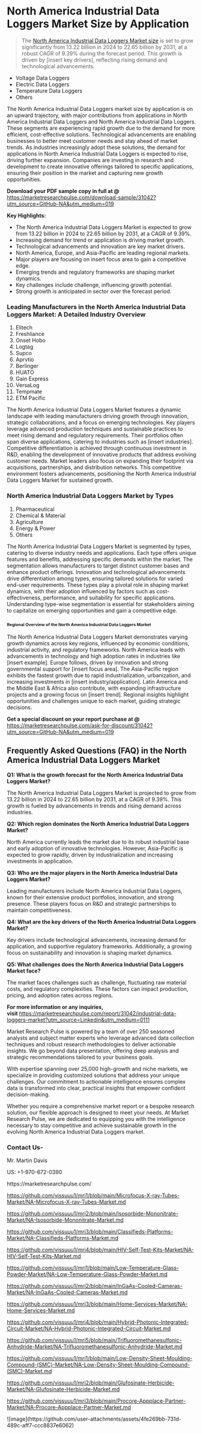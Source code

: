 <h1>North America Industrial Data Loggers Market&nbsp;Size by Application</h1><blockquote><p>The <a href="https://marketresearchpulse.com/download-sample/31042?utm_source=GitHub-NA&amp;utm_medium=019">North America Industrial Data Loggers Market size</a> is set to grow significantly from 13.22 billion in 2024 to 22.65 billion by 2031, at a robust CAGR of 9.39% during the forecast period. This growth is driven by [insert key drivers], reflecting rising demand and technological advancements.</p></blockquote><ul><li>Voltage Data Loggers<li> Electric Data Loggers<li> Temperature Data Loggers<li> Others</li></ul><p>The North America Industrial Data Loggers market size by application is on an upward trajectory, with major contributions from applications in North America Industrial Data Loggers and North America Industrial Data Loggers. These segments are experiencing rapid growth due to the demand for more efficient, cost-effective solutions. Technological advancements are enabling businesses to better meet customer needs and stay ahead of market trends. As industries increasingly adopt these solutions, the demand for applications in North America Industrial Data Loggers is expected to rise, driving further expansion. Companies are investing in research and development to create innovative offerings tailored to specific applications, ensuring their position in the market and capturing new growth opportunities.</p><p><strong>Download your PDF sample copy in full at @ </strong><a href="https://marketresearchpulse.com/download-sample/31042?utm_source=GitHub-NA&amp;utm_medium=019">https://marketresearchpulse.com/download-sample/31042?utm_source=GitHub-NA&amp;utm_medium=019</a></p><p><strong>Key Highlights: </strong></p><ul><li>The North America Industrial Data Loggers Market is expected to grow from 13.22 billion in 2024 to 22.65 billion by 2031, at a CAGR of 9.39%.</li><li>Increasing demand for trend or application is driving market growth.</li><li>Technological advancements and innovation are key market drivers.</li><li>North America, Europe, and Asia-Pacific are leading regional markets.</li><li>Major players are focusing on insert focus area to gain a competitive edge.</li><li>Emerging trends and regulatory frameworks are shaping market dynamics.</li><li>Key challenges include challenge, influencing growth potential.</li><li>Strong growth is anticipated in sector over the forecast period.</li></ul><h3>Leading Manufacturers in the North America Industrial Data Loggers Market: A Detailed Industry Overview</h3><ol><li>Elitech</li><li>Freshliance</li><li>Onset Hobo</li><li>Logtag</li><li>Supco</li><li>Aprvtio</li><li>Berlinger</li><li>HUATO</li><li>Gain Express</li><li>VersaLog</li><li>Tempmate</li><li>ETM Pacific</li></ol><div class="flex max-w-full flex-col flex-grow"><div class="min-h-8 text-message flex w-full flex-col items-end gap-2 whitespace-normal break-words [.text-message+&amp;]:mt-5" dir="auto" data-message-author-role="assistant" data-message-id="fd8432e4-4910-450d-b182-61b7bfb0a01f" data-message-model-slug="gpt-4o"><div class="flex w-full flex-col gap-1 empty:hidden first:pt-[3px]"><div class="markdown prose w-full break-words dark:prose-invert light"><p>The North America Industrial Data Loggers Market features a dynamic landscape with leading manufacturers driving growth through innovation, strategic collaborations, and a focus on emerging technologies. Key players leverage advanced production techniques and sustainable practices to meet rising demand and regulatory requirements. Their portfolios often span diverse applications, catering to industries such as [insert industries]. Competitive differentiation is achieved through continuous investment in R&amp;D, enabling the development of innovative products that address evolving customer needs. Market leaders also focus on expanding their footprint via acquisitions, partnerships, and distribution networks. This competitive environment fosters advancements, positioning the North America Industrial Data Loggers Market for sustained growth.</p></div></div></div></div><h3>North America Industrial Data Loggers Market by Types</h3><ol><li>Pharmaceutical<li> Chemical & Material<li> Agriculture<li> Energy & Power<li> Others</li></ol><div class="flex max-w-full flex-col flex-grow"><div class="min-h-8 text-message flex w-full flex-col items-end gap-2 whitespace-normal break-words [.text-message+&amp;]:mt-5" dir="auto" data-message-author-role="assistant" data-message-id="084470be-0bb7-4664-bddf-5156b4f41249" data-message-model-slug="gpt-4o-mini"><div class="flex w-full flex-col gap-1 empty:hidden first:pt-[3px]"><div class="markdown prose w-full break-words dark:prose-invert light"><p>The North America Industrial Data Loggers Market is segmented by types, catering to diverse industry needs and applications. Each type offers unique features and benefits, addressing specific demands within the market. The segmentation allows manufacturers to target distinct customer bases and enhance product offerings. Innovation and technological advancements drive differentiation among types, ensuring tailored solutions for varied end-user requirements. These types play a pivotal role in shaping market dynamics, with their adoption influenced by factors such as cost-effectiveness, performance, and suitability for specific applications. Understanding type-wise segmentation is essential for stakeholders aiming to capitalize on emerging opportunities and gain a competitive edge.</p></div></div></div></div><h3><span style="font-size: 11px;">Regional Overview of the North America Industrial Data Loggers Market</span></h3><div class="flex max-w-full flex-col flex-grow"><div class="min-h-8 text-message flex w-full flex-col items-end gap-2 whitespace-normal break-words [.text-message+&amp;]:mt-5" dir="auto" data-message-author-role="assistant" data-message-id="e9038762-ce64-4e30-91c9-9bd413514231" data-message-model-slug="gpt-4o-mini"><div class="flex w-full flex-col gap-1 empty:hidden first:pt-[3px]"><div class="markdown prose w-full break-words dark:prose-invert light"><p>The North America Industrial Data Loggers Market demonstrates varying growth dynamics across key regions, influenced by economic conditions, industrial activity, and regulatory frameworks. North America leads with advancements in technology and high adoption rates in industries like [insert example]. Europe follows, driven by innovation and strong governmental support for [insert focus area]. The Asia-Pacific region exhibits the fastest growth due to rapid industrialization, urbanization, and increasing investments in [insert industry/application]. Latin America and the Middle East &amp; Africa also contribute, with expanding infrastructure projects and a growing focus on [insert trend]. Regional insights highlight opportunities and challenges unique to each market, guiding strategic decisions.</p></div></div></div></div><p><strong>Get a special discount on your report purchase at @ </strong><a href="https://marketresearchpulse.com/ask-for-discount/31042?utm_source=GitHub-NA&amp;utm_medium=019">https://marketresearchpulse.com/ask-for-discount/31042?utm_source=GitHub-NA&amp;utm_medium=019</a></p><h2>Frequently Asked Questions (FAQ) in the North America Industrial Data Loggers Market</h2><p><strong>Q1: What is the growth forecast for the North America Industrial Data Loggers Market?</strong></p><p>The North America Industrial Data Loggers Market is projected to grow from 13.22 billion in 2024 to 22.65 billion by 2031, at a CAGR of 9.39%. This growth is fueled by advancements in trends and rising demand across industries.</p><p><strong>Q2: Which region dominates the North America Industrial Data Loggers Market?</strong></p><p>North America currently leads the market due to its robust industrial base and early adoption of innovative technologies. However, Asia-Pacific is expected to grow rapidly, driven by industrialization and increasing investments in application.</p><p><strong>Q3: Who are the major players in the North America Industrial Data Loggers Market?</strong></p><p>Leading manufacturers include North America Industrial Data Loggers, known for their extensive product portfolios, innovation, and strong presence. These players focus on R&amp;D and strategic partnerships to maintain competitiveness.</p><p><strong>Q4: What are the key drivers of the North America Industrial Data Loggers Market?</strong></p><p>Key drivers include technological advancements, increasing demand for application, and supportive regulatory frameworks. Additionally, a growing focus on sustainability and innovation is shaping market dynamics.</p><p><strong>Q5: What challenges does the North America Industrial Data Loggers Market face?</strong></p><p>The market faces challenges such as challenge, fluctuating raw material costs, and regulatory complexities. These factors can impact production, pricing, and adoption rates across regions.</p><p><strong>For more information or any inquiries, visit&nbsp;</strong><a href="https://marketresearchpulse.com/report/31042/industrial-data-loggers-market?utm_source=Linkedin&utm_medium=0111">https://marketresearchpulse.com/report/31042/industrial-data-loggers-market?utm_source=Linkedin&utm_medium=0111</a></p><p>Market Research Pulse is powered by a team of over 250 seasoned analysts and subject matter experts who leverage advanced data collection techniques and robust research methodologies to deliver actionable insights. We go beyond data presentation, offering deep analysis and strategic recommendations tailored to your business goals.</p><p>With expertise spanning over 25,000 high-growth and niche markets, we specialize in providing customized solutions that address your unique challenges. Our commitment to actionable intelligence ensures complex data is transformed into clear, practical insights that empower confident decision-making.</p><p>Whether you require a comprehensive market report or a bespoke research solution, our flexible approach is designed to meet your needs. At Market Research Pulse, we are dedicated to equipping you with the intelligence necessary to stay competitive and achieve sustainable growth in the evolving North America Industrial Data Loggers market.</p><h3><strong>Contact Us-</strong></h3><p>Mr. Martin Davis</p><p>US: +1-970-672-0390</p><p>https://marketresearchpulse.com/</p><p><a href="https://github.com/vissuuu1/mri1/blob/main/Microfocus-X-ray-Tubes-Market/NA-Microfocus-X-ray-Tubes-Market.md">https://github.com/vissuuu1/mri1/blob/main/Microfocus-X-ray-Tubes-Market/NA-Microfocus-X-ray-Tubes-Market.md</a></p><p><a href="https://github.com/vissuuu1/mri2/blob/main/Isosorbide-Mononitrate-Market/NA-Isosorbide-Mononitrate-Market.md">https://github.com/vissuuu1/mri2/blob/main/Isosorbide-Mononitrate-Market/NA-Isosorbide-Mononitrate-Market.md</a></p><p><a href="https://github.com/vissuuu1/mri3/blob/main/Classifieds-Platforms-Market/NA-Classifieds-Platforms-Market.md">https://github.com/vissuuu1/mri3/blob/main/Classifieds-Platforms-Market/NA-Classifieds-Platforms-Market.md</a></p><p><a href="https://github.com/vissuuu1/mri4/blob/main/HIV-Self-Test-Kits-Market/NA-HIV-Self-Test-Kits-Market.md">https://github.com/vissuuu1/mri4/blob/main/HIV-Self-Test-Kits-Market/NA-HIV-Self-Test-Kits-Market.md</a></p><p><a href="https://github.com/vissuuu1/mri1/blob/main/Low-Temperature-Glass-Powder-Market/NA-Low-Temperature-Glass-Powder-Market.md">https://github.com/vissuuu1/mri1/blob/main/Low-Temperature-Glass-Powder-Market/NA-Low-Temperature-Glass-Powder-Market.md</a></p><p><a href="https://github.com/vissuuu1/mri2/blob/main/InGaAs-Cooled-Cameras-Market/NA-InGaAs-Cooled-Cameras-Market.md">https://github.com/vissuuu1/mri2/blob/main/InGaAs-Cooled-Cameras-Market/NA-InGaAs-Cooled-Cameras-Market.md</a></p><p><a href="https://github.com/vissuuu1/mri3/blob/main/Home-Services-Market/NA-Home-Services-Market.md">https://github.com/vissuuu1/mri3/blob/main/Home-Services-Market/NA-Home-Services-Market.md</a></p><p><a href="https://github.com/vissuuu1/mri4/blob/main/Hybrid-Photonic-Integrated-Circuit-Market/NA-Hybrid-Photonic-Integrated-Circuit-Market.md">https://github.com/vissuuu1/mri4/blob/main/Hybrid-Photonic-Integrated-Circuit-Market/NA-Hybrid-Photonic-Integrated-Circuit-Market.md</a></p><p><a href="https://github.com/vissuuu1/mri5/blob/main/Trifluoromethanesulfonic-Anhydride-Market/NA-Trifluoromethanesulfonic-Anhydride-Market.md">https://github.com/vissuuu1/mri5/blob/main/Trifluoromethanesulfonic-Anhydride-Market/NA-Trifluoromethanesulfonic-Anhydride-Market.md</a></p><p><a href="https://github.com/vissuuu1/mri1/blob/main/Low-Density-Sheet-Moulding-Compound-(SMC)-Market/NA-Low-Density-Sheet-Moulding-Compound-(SMC)-Market.md">https://github.com/vissuuu1/mri1/blob/main/Low-Density-Sheet-Moulding-Compound-(SMC)-Market/NA-Low-Density-Sheet-Moulding-Compound-(SMC)-Market.md</a></p><p><a href="https://github.com/vissuuu1/mri2/blob/main/Glufosinate-Herbicide-Market/NA-Glufosinate-Herbicide-Market.md">https://github.com/vissuuu1/mri2/blob/main/Glufosinate-Herbicide-Market/NA-Glufosinate-Herbicide-Market.md</a></p><p><a href="https://github.com/vissuuu1/mri3/blob/main/Procore-Appplace-Partner-Market/NA-Procore-Appplace-Partner-Market.md">https://github.com/vissuuu1/mri3/blob/main/Procore-Appplace-Partner-Market/NA-Procore-Appplace-Partner-Market.md</a></p>
![image](https://github.com/user-attachments/assets/4fe269bb-731d-489c-aff7-ccc8837e6062)
